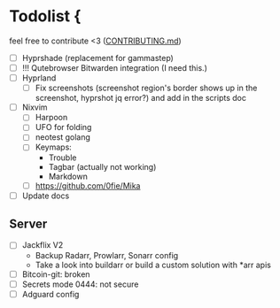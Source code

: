 # Todolist {

feel free to contribute <3 ([CONTRIBUTING.md](CONTRIBUTING.md))

- [ ] Hyprshade (replacement for gammastep)
- [ ] !!! Qutebrowser Bitwarden integration (I need this.)
- [ ] Hyprland
  - [ ] Fix screenshots (screenshot region's border shows up in the screenshot, hyprshot jq error?) and add in the scripts doc
- [ ] Nixvim
  - [ ] Harpoon
  - [ ] UFO for folding
  - [ ] neotest golang
  - [ ] Keymaps:
    - Trouble
    - Tagbar (actually not working)
    - Markdown
  - [ ] <https://github.com/0fie/Mika>
- [ ] Update docs

## Server

- [ ] Jackflix V2
  - Backup Radarr, Prowlarr, Sonarr config
  - Take a look into buildarr or build a custom solution with *arr apis
- [ ] Bitcoin-git: broken
- [ ] Secrets mode 0444: not secure
- [ ] Adguard config
